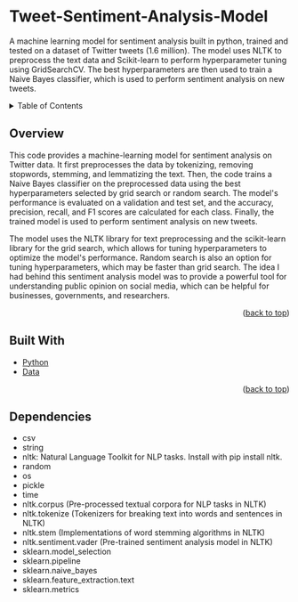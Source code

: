# Tweet-Sentiment-Analysis-Model
A machine learning model for sentiment analysis built in python, trained and tested on a dataset of Twitter tweets (1.6 million). The model uses NLTK to preprocess the text data and Scikit-learn to perform hyperparameter tuning using GridSearchCV. The best hyperparameters are then used to train a Naive Bayes classifier, which is used to perform sentiment analysis on new tweets.

<!-- TABLE OF CONTENTS -->
<div id="top"></div>
<details>
  <summary>Table of Contents</summary>
  <ol>
    <li><a href="#overview">Overview</a></li>
    <li><a href="#builtwith">Built With</a></li>
    <li><a href="#dependencies">Dependencies</a></li>
  </ol>
</details>

<!-- Overview -->
<div id="overview"></div>

## Overview
This code provides a machine-learning model for sentiment analysis on Twitter data. It first preprocesses the data by tokenizing, removing stopwords, stemming, and lemmatizing the text. Then, the code trains a Naive Bayes classifier on the preprocessed data using the best hyperparameters selected by grid search or random search. The model's performance is evaluated on a validation and test set, and the accuracy, precision, recall, and F1 scores are calculated for each class. Finally, the trained model is used to perform sentiment analysis on new tweets.

The model uses the NLTK library for text preprocessing and the scikit-learn library for the grid search, which allows for tuning hyperparameters to optimize the model's performance. Random search is also an option for tuning hyperparameters, which may be faster than grid search. The idea I had behind this sentiment analysis model was to provide a powerful tool for understanding public opinion on social media, which can be helpful for businesses, governments, and researchers.

<p align="right">(<a href="#top">back to top</a>)</p>

<!-- Built With -->
<div id="builtwith"></div>

## Built With
* [Python](https://python.org)
* [Data](https://www.kaggle.com/datasets/kazanova/sentiment140)

<p align="right">(<a href="#top">back to top</a>)</p>

<!-- Dependencies -->
<div id="dependencies"></div>

## Dependencies
- csv
- string
- nltk: Natural Language Toolkit for NLP tasks. Install with pip install nltk.
- random
- os 
- pickle
- time
- nltk.corpus (Pre-processed textual corpora for NLP tasks in NLTK)
- nltk.tokenize (Tokenizers for breaking text into words and sentences in NLTK)
- nltk.stem (Implementations of word stemming algorithms in NLTK)
- nltk.sentiment.vader (Pre-trained sentiment analysis model in NLTK)
- sklearn.model_selection
- sklearn.pipeline
- sklearn.naive_bayes
- sklearn.feature_extraction.text
- sklearn.metrics
